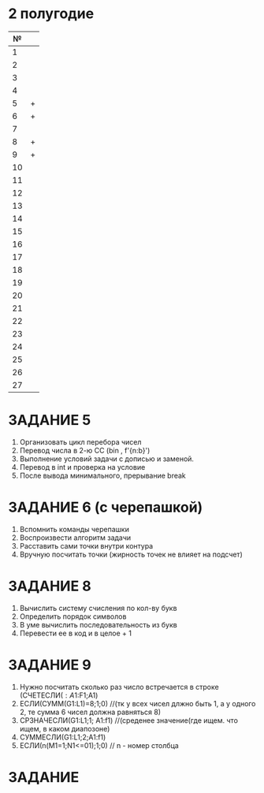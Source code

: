 # 2 полугодие
| № |  |
| ------ | ------ |
| 1 |  |
| 2 |  |
| 3 |  |
| 4 |  |
| 5 | + |
| 6 | + |
| 7 |  |
| 8 | + |
| 9 | + |
| 10 |  |
| 11 |  |
| 12 |  |
| 13 |  |
| 14 |  |
| 15 |  |
| 16 |  |
| 17 |  |
| 18 |  |
| 19 |  |
| 20 |  |
| 21 |  |
| 22 |  |
| 23 |  |
| 24 |  |
| 25 |  |
| 26 |  |
| 27 |  |


# ЗАДАНИЕ 5
  1. Организовать цикл перебора чисел
  2. Перевод числа в 2-ю СС (bin , f'{n:b}')
  3. Выполнение условий задачи с дописью и заменой.
  4. Перевод в int и проверка на условие
  5. После вывода минимального, прерывание break
  
# ЗАДАНИЕ 6 (с черепашкой)
  1. Вспомнить команды черепашки
  2. Воспроизвести алгоритм задачи
  3. Расставить сами точки внутри контура
  4. Вручную посчитать точки
  (жирность точек не влияет на подсчет)
  
# ЗАДАНИЕ 8
  1. Вычислить систему счисления по кол-ву букв
  2. Определить порядок символов
  3. В уме вычислить последовательность из букв
  4. Перевести ее в код и в целое + 1

# ЗАДАНИЕ 9
  1. Нужно посчитать сколько раз число встречается в строке (СЧЕТЕСЛИ($:A1:$F1;A1)
  2. ЕСЛИ(СУММ(G1:L1)=8;1;0) //(тк у всех чисел длжно быть 1, а у одного 2, те сумма 6 чисел должна равняться 8)
  3. СРЗНАЧЕСЛИ(G1:L1;1; A1:f1) //(среденее значение(где ищем. что ищем, в каком диапозоне)
  4. СУММЕСЛИ(G1:L1;2;A1:f1) 
  5. ЕСЛИ(n(M1=1;N1<=01);1;0) // n - номер столбца
  
# ЗАДАНИЕ 

